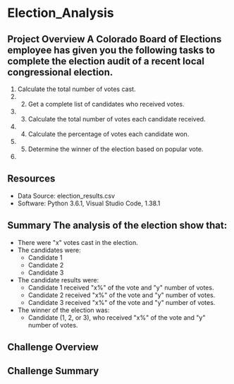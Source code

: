 # Election_Analysis

## Project Overview A Colorado Board of Elections employee has given you the following tasks to complete the election audit of a recent local congressional election.

1. Calculate the total number of votes cast. 
2. 2. Get a complete list of candidates who received votes. 
3. 3. Calculate the total number of votes each candidate received. 
4. 4. Calculate the percentage of votes each candidate won. 
5. 5. Determine the winner of the election based on popular vote.
6. 
## Resources 
- Data Source: election_results.csv 
- Software: Python 3.6.1, Visual Studio Code, 1.38.1


## Summary The analysis of the election show that: 
- There were "x" votes cast in the election. 
- The candidates were:
  - Candidate 1  
  - Candidate 2
  - Candidate 3 
- The candidate results were:
  - Candidate 1 received "x%" of the vote and "y" number of votes. 
  - Candidate 2 received "x%" of the vote and "y" number of votes.
  - Candidate 3 received "x%" of the vote and "y" number of votes. 
- The winner of the election was:
  - Candidate (1, 2, or 3), who received "x%" of the vote and "y" number of votes.

## Challenge Overview

## Challenge Summary
